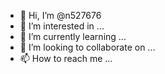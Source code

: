 - 👋 Hi, I’m @n527676
- 👀 I’m interested in ...
- 🌱 I’m currently learning ...
- 💞️ I’m looking to collaborate on ...
- 📫 How to reach me ...

<!---
n527676/n527676 is a ✨ special ✨ repository because its `README.md` (this file) appears on your GitHub profile.
You can click the Preview link to take a look at your changes.
--->
